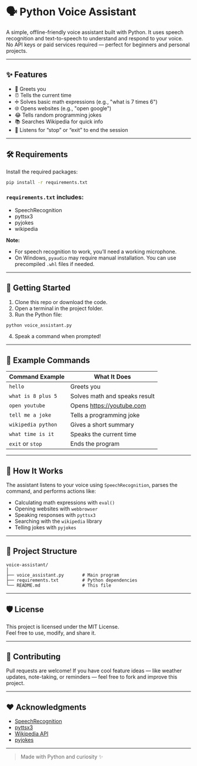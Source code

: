 # 🗣️ Python Voice Assistant

A simple, offline-friendly voice assistant built with Python. It uses speech recognition and text-to-speech to understand and respond to your voice. No API keys or paid services required — perfect for beginners and personal projects.

---

## ✨ Features

- 👋 Greets you  
- ⏰ Tells the current time  
- ➗ Solves basic math expressions (e.g., "what is 7 times 6")  
- 🌐 Opens websites (e.g., "open google")  
- 😂 Tells random programming jokes  
- 📚 Searches Wikipedia for quick info  
- 🛑 Listens for “stop” or “exit” to end the session  

---

## 🛠️ Requirements

Install the required packages:

```bash
pip install -r requirements.txt
```

### `requirements.txt` includes:
- SpeechRecognition  
- pyttsx3  
- pyjokes  
- wikipedia  

**Note:**  
- For speech recognition to work, you’ll need a working microphone.  
- On Windows, `pyaudio` may require manual installation. You can use precompiled `.whl` files if needed.  

---

## 🚀 Getting Started

1. Clone this repo or download the code.  
2. Open a terminal in the project folder.  
3. Run the Python file:

```bash
python voice_assistant.py
```

4. Speak a command when prompted!  

---

## 🧠 Example Commands

| Command Example            | What It Does                  |
|---------------------------|-------------------------------|
| `hello`                   | Greets you                    |
| `what is 8 plus 5`        | Solves math and speaks result |
| `open youtube`            | Opens https://youtube.com     |
| `tell me a joke`          | Tells a programming joke       |
| `wikipedia python`        | Gives a short summary          |
| `what time is it`         | Speaks the current time        |
| `exit` or `stop`          | Ends the program               |

---

## 🧩 How It Works

The assistant listens to your voice using `SpeechRecognition`, parses the command, and performs actions like:  
- Calculating math expressions with `eval()`  
- Opening websites with `webbrowser`  
- Speaking responses with `pyttsx3`  
- Searching with the `wikipedia` library  
- Telling jokes with `pyjokes`

---

## 📂 Project Structure

```
voice-assistant/
│
├── voice_assistant.py       # Main program
├── requirements.txt         # Python dependencies
└── README.md                # This file
```

---

## 🛡 License

This project is licensed under the MIT License.  
Feel free to use, modify, and share it.

---

## 🙌 Contributing

Pull requests are welcome! If you have cool feature ideas — like weather updates, note-taking, or reminders — feel free to fork and improve this project.

---

## ❤️ Acknowledgments

- [SpeechRecognition](https://pypi.org/project/SpeechRecognition/)
- [pyttsx3](https://pypi.org/project/pyttsx3/)
- [Wikipedia API](https://pypi.org/project/wikipedia/)
- [pyjokes](https://pypi.org/project/pyjokes/)

---

> Made with Python and curiosity ✨
